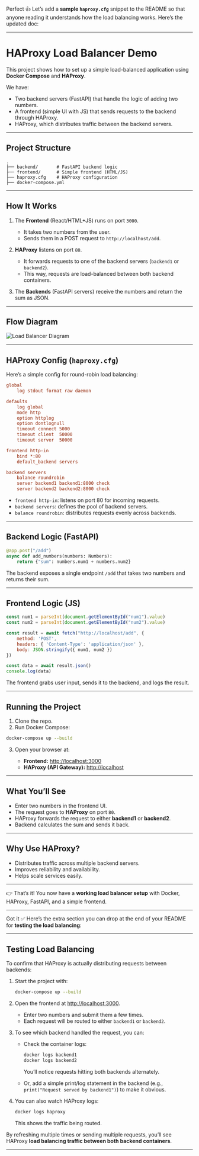 Perfect 👍 Let’s add a **sample `haproxy.cfg`** snippet to the README so that anyone reading it understands how the load balancing works. Here’s the updated doc:

---

# HAProxy Load Balancer Demo

This project shows how to set up a simple load-balanced application using **Docker Compose** and **HAProxy**.

We have:

* Two backend servers (FastAPI) that handle the logic of adding two numbers.
* A frontend (simple UI with JS) that sends requests to the backend through HAProxy.
* HAProxy, which distributes traffic between the backend servers.

---

## Project Structure

```
.
├── backend/       # FastAPI backend logic
├── frontend/      # Simple frontend (HTML/JS)
├── haproxy.cfg    # HAProxy configuration
├── docker-compose.yml
```

---

## How It Works

1. The **Frontend** (React/HTML+JS) runs on port `3000`.

   * It takes two numbers from the user.
   * Sends them in a POST request to `http://localhost/add`.

2. **HAProxy** listens on port `80`.

   * It forwards requests to one of the backend servers (`backend1` or `backend2`).
   * This way, requests are load-balanced between both backend containers.

3. The **Backends** (FastAPI servers) receive the numbers and return the sum as JSON.

---

## Flow Diagram

![Load Balancer Diagram](A_diagram_in_the_image_illustrates_a_load-balanced.png)

---

## HAProxy Config (`haproxy.cfg`)

Here’s a simple config for round-robin load balancing:

```cfg
global
    log stdout format raw daemon

defaults
    log global
    mode http
    option httplog
    option dontlognull
    timeout connect 5000
    timeout client  50000
    timeout server  50000

frontend http-in
    bind *:80
    default_backend servers

backend servers
    balance roundrobin
    server backend1 backend1:8000 check
    server backend2 backend2:8000 check
```

* `frontend http-in`: listens on port 80 for incoming requests.
* `backend servers`: defines the pool of backend servers.
* `balance roundrobin`: distributes requests evenly across backends.

---

## Backend Logic (FastAPI)

```python
@app.post("/add")
async def add_numbers(numbers: Numbers):
    return {"sum": numbers.num1 + numbers.num2}
```

The backend exposes a single endpoint `/add` that takes two numbers and returns their sum.

---

## Frontend Logic (JS)

```javascript
const num1 = parseInt(document.getElementById("num1").value)
const num2 = parseInt(document.getElementById("num2").value)

const result = await fetch("http://localhost/add", {
    method: 'POST',
    headers: { 'Content-Type': 'application/json' },
    body: JSON.stringify({ num1, num2 })
})

const data = await result.json()
console.log(data)
```

The frontend grabs user input, sends it to the backend, and logs the result.

---

## Running the Project

1. Clone the repo.
2. Run Docker Compose:

```bash
docker-compose up --build
```

3. Open your browser at:

   * **Frontend:** [http://localhost:3000](http://localhost:3000)
   * **HAProxy (API Gateway):** [http://localhost](http://localhost)

---

## What You’ll See

* Enter two numbers in the frontend UI.
* The request goes to **HAProxy** on port `80`.
* HAProxy forwards the request to either **backend1** or **backend2**.
* Backend calculates the sum and sends it back.

---

## Why Use HAProxy?

* Distributes traffic across multiple backend servers.
* Improves reliability and availability.
* Helps scale services easily.

---

👉 That’s it! You now have a **working load balancer setup** with Docker, HAProxy, FastAPI, and a simple frontend.

---

Got it ✅ Here’s the extra section you can drop at the end of your README for **testing the load balancing**:

---

## Testing Load Balancing

To confirm that HAProxy is actually distributing requests between backends:

1. Start the project with:

   ```bash
   docker-compose up --build
   ```

2. Open the frontend at [http://localhost:3000](http://localhost:3000).

   * Enter two numbers and submit them a few times.
   * Each request will be routed to either `backend1` or `backend2`.

3. To see which backend handled the request, you can:

   * Check the container logs:

     ```bash
     docker logs backend1
     docker logs backend2
     ```

     You’ll notice requests hitting both backends alternately.

   * Or, add a simple print/log statement in the backend (e.g., `print("Request served by backend1")`) to make it obvious.

4. You can also watch HAProxy logs:

   ```bash
   docker logs haproxy
   ```

   This shows the traffic being routed.

By refreshing multiple times or sending multiple requests, you’ll see HAProxy **load balancing traffic between both backend containers**.

---
